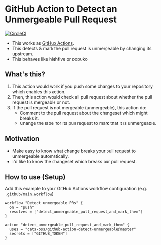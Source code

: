 # GitHub Action to Detect an Unmergeable Pull Request

[![CircleCI](https://circleci.com/gh/cats-oss/github-action-detect-unmergeable.svg?style=svg)](https://circleci.com/gh/cats-oss/github-action-detect-unmergeable)

* This works as [GitHub Actions](https://help.github.com/en/articles/about-github-actions).
* This detects & mark the pull request is unmergeable by changing its upstream.
* This behaves like [highfive](https://github.com/servo/highfive) or [popuko](https://github.com/voyagegroup/popuko)


## What's this?

1. This action would work if you push some changes to your repository which enables this action.
2. Then, this action would check all pull request about whether the pull request is mergeable or not.
3. If the pull request is not mergeable (unmergeable), this action do:
    * Comment to the pull request about the changeset which might breaks it. 
    * Change the label for its pull request to mark that it is unmergeable.


## Motivation

* Make easy to know what change breaks your pull request to unmergeable automatically.
* I'd like to know the changeset which breaks our pull request.


## How to use (Setup)

Add this example to your GitHub Actions workflow configuration (e.g. `.github/main.workflow`).


```
workflow "Detect unmergeable PRs" {
  on = "push"
  resolves = ["detect_unmergeable_pull_request_and_mark_them"]
}

action "detect_unmergeable_pull_request_and_mark_them" {
  uses = "cats-oss/github-action-detect-unmergeable@master"
  secrets = ["GITHUB_TOKEN"]
}
```